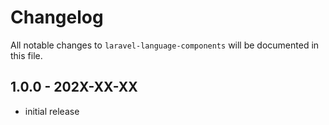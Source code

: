 # Changelog

All notable changes to `laravel-language-components` will be documented in this file.

## 1.0.0 - 202X-XX-XX

- initial release
